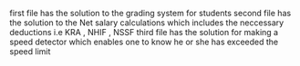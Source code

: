 first file has the solution to the grading system for students 
second file has the solution to the Net salary calculations  which includes the neccessary deductions i.e KRA , NHIF , NSSF
third file has the solution for making a speed detector which enables one to know he or she has exceeded the speed limit
